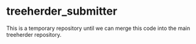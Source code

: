 # treeherder_submitter
This is a temporary repository until we can merge this code into the main treeherder repository.
